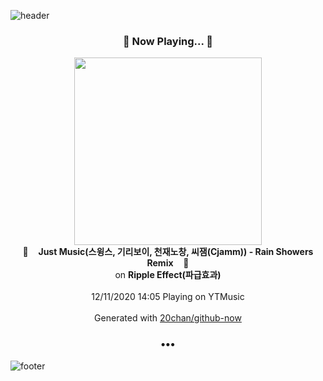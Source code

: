 ![header](https://capsule-render.vercel.app/api?type=wave&height=170&section=header&text=Hi.%20I'm%20SHIFT&fontColor=090707&fontAlignX=45&fontAlignY=65&fontSize=100)

<h3 align="center">🎵 Now Playing... 🎵</h3>
<p align="center">
  <a href="https://music.youtube.com/browse/MPREb_Bf34UwjjIBi">
    <img width="300" src="https://lh3.googleusercontent.com/6WNr3_L-dNiYjNwZuY8fCSwXM7Sglzgy59IKyk9ksrdEeD97cWBqydtdjuNogXffZcjYb1ZQ61JfHXcu">
  </a>
  <br>
  🎵&nbsp&nbsp&nbsp <b>Just Music(스윙스, 기리보이, 천재노창, 씨잼(Cjamm)) - Rain Showers Remix</b> &nbsp&nbsp&nbsp🎵
  <br>
  on <b>Ripple Effect(파급효과)</b>
  
  <br />
  <br />
  12/11/2020 14:05 Playing on YTMusic
  <br />
  <br />
  Generated with <a href="https://github.com/20chan/github-now">20chan/github-now</a>
</p>

<h3 align="center">•••</h3>

![footer](https://capsule-render.vercel.app/api?type=wave&height=150&section=footer)
